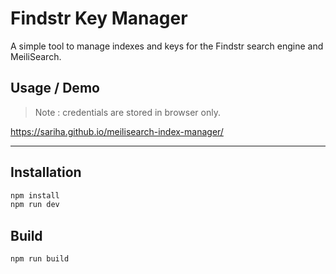 # Findstr Key Manager

A simple tool to manage indexes and keys for the Findstr search engine and MeiliSearch.

## Usage / Demo

> Note : credentials are stored in browser only.

https://sariha.github.io/meilisearch-index-manager/


--- 
## Installation

```bash
npm install
npm run dev
```  

## Build
    
```bash
npm run build
```
